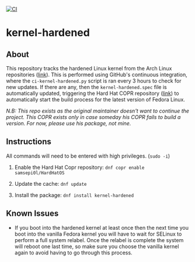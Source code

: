 [![CI](https://github.com/d4rklynk/kernel-hardened/actions/workflows/kernel-hardened.yml/badge.svg)](https://github.com/d4rklynk/kernel-hardened/actions/workflows/kernel-hardened.yml)

# kernel-hardened

## About
This repository tracks the hardened Linux kernel from the Arch Linux repositories ([link](https://archlinux.org/packages/extra/x86_64/linux-hardened)). This is performed using GitHub's continuous integration, where the `ci-kernel-hardened.py` script is ran every 3 hours to check for new updates. If there are any, then the `kernel-hardened.spec` file is automatically updated, triggering the Hard Hat COPR repository ([link](https://copr.fedorainfracloud.org/coprs/samsepi0l/HardHatOS)) to automatically start the build process for the latest version of Fedora Linux.

*N.B: This repo exists as the original maintainer doesn't want to continue the project. This COPR exists only in case someday his COPR fails to build a version. For now, please use his package, not mine.*

## Instructions
All commands will need to be entered with high privileges. (`sudo -i`)

1. Enable the Hard Hat Copr repository: `dnf copr enable samsepi0l/HardHatOS`
  
2. Update the cache: `dnf update`
  
3. Install the package: `dnf install kernel-hardened`

## Known Issues
- If you boot into the hardened kernel at least once then the next time you boot into the vanilla Fedora kernel you will have to wait for SELinux to perform a full system relabel. Once the relabel is complete the system will reboot one last time, so make sure you choose the vanilla kernel again to avoid having to go through this process.
